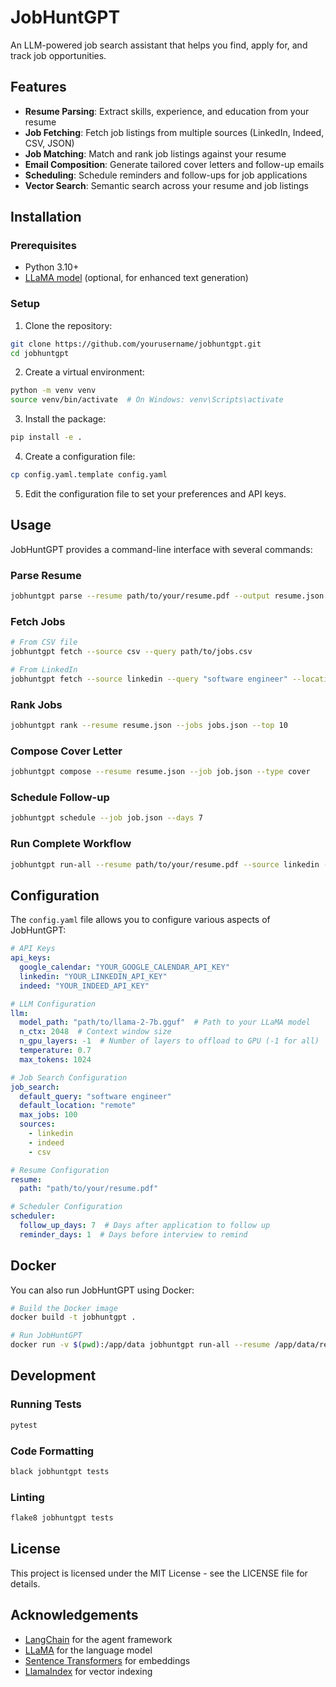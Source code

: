# JobHuntGPT

An LLM-powered job search assistant that helps you find, apply for, and track job opportunities.

## Features

- **Resume Parsing**: Extract skills, experience, and education from your resume
- **Job Fetching**: Fetch job listings from multiple sources (LinkedIn, Indeed, CSV, JSON)
- **Job Matching**: Match and rank job listings against your resume
- **Email Composition**: Generate tailored cover letters and follow-up emails
- **Scheduling**: Schedule reminders and follow-ups for job applications
- **Vector Search**: Semantic search across your resume and job listings

## Installation

### Prerequisites

- Python 3.10+
- [LLaMA model](https://github.com/ggerganov/llama.cpp) (optional, for enhanced text generation)

### Setup

1. Clone the repository:

```bash
git clone https://github.com/yourusername/jobhuntgpt.git
cd jobhuntgpt
```

2. Create a virtual environment:

```bash
python -m venv venv
source venv/bin/activate  # On Windows: venv\Scripts\activate
```

3. Install the package:

```bash
pip install -e .
```

4. Create a configuration file:

```bash
cp config.yaml.template config.yaml
```

5. Edit the configuration file to set your preferences and API keys.

## Usage

JobHuntGPT provides a command-line interface with several commands:

### Parse Resume

```bash
jobhuntgpt parse --resume path/to/your/resume.pdf --output resume.json
```

### Fetch Jobs

```bash
# From CSV file
jobhuntgpt fetch --source csv --query path/to/jobs.csv

# From LinkedIn
jobhuntgpt fetch --source linkedin --query "software engineer" --location "remote" --limit 20
```

### Rank Jobs

```bash
jobhuntgpt rank --resume resume.json --jobs jobs.json --top 10
```

### Compose Cover Letter

```bash
jobhuntgpt compose --resume resume.json --job job.json --type cover
```

### Schedule Follow-up

```bash
jobhuntgpt schedule --job job.json --days 7
```

### Run Complete Workflow

```bash
jobhuntgpt run-all --resume path/to/your/resume.pdf --source linkedin --query "software engineer" --location "remote" --top 5
```

## Configuration

The `config.yaml` file allows you to configure various aspects of JobHuntGPT:

```yaml
# API Keys
api_keys:
  google_calendar: "YOUR_GOOGLE_CALENDAR_API_KEY"
  linkedin: "YOUR_LINKEDIN_API_KEY"
  indeed: "YOUR_INDEED_API_KEY"

# LLM Configuration
llm:
  model_path: "path/to/llama-2-7b.gguf"  # Path to your LLaMA model
  n_ctx: 2048  # Context window size
  n_gpu_layers: -1  # Number of layers to offload to GPU (-1 for all)
  temperature: 0.7
  max_tokens: 1024

# Job Search Configuration
job_search:
  default_query: "software engineer"
  default_location: "remote"
  max_jobs: 100
  sources:
    - linkedin
    - indeed
    - csv

# Resume Configuration
resume:
  path: "path/to/your/resume.pdf"

# Scheduler Configuration
scheduler:
  follow_up_days: 7  # Days after application to follow up
  reminder_days: 1  # Days before interview to remind
```

## Docker

You can also run JobHuntGPT using Docker:

```bash
# Build the Docker image
docker build -t jobhuntgpt .

# Run JobHuntGPT
docker run -v $(pwd):/app/data jobhuntgpt run-all --resume /app/data/resume.pdf --source csv --query /app/data/jobs.csv
```

## Development

### Running Tests

```bash
pytest
```

### Code Formatting

```bash
black jobhuntgpt tests
```

### Linting

```bash
flake8 jobhuntgpt tests
```

## License

This project is licensed under the MIT License - see the LICENSE file for details.

## Acknowledgements

- [LangChain](https://github.com/hwchase17/langchain) for the agent framework
- [LLaMA](https://github.com/facebookresearch/llama) for the language model
- [Sentence Transformers](https://github.com/UKPLab/sentence-transformers) for embeddings
- [LlamaIndex](https://github.com/jerryjliu/llama_index) for vector indexing
